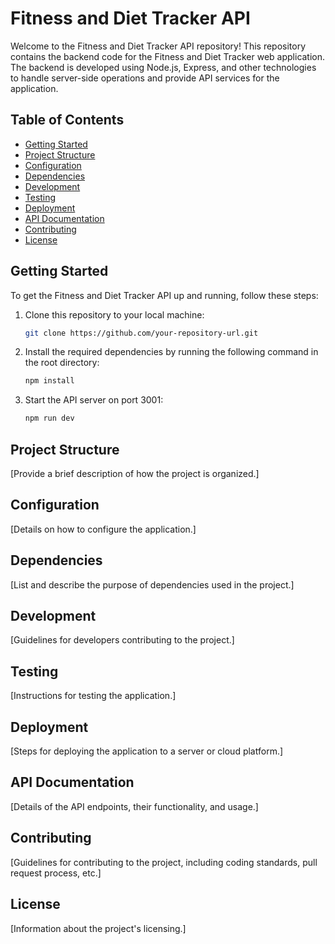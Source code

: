 # Fitness and Diet Tracker API

Welcome to the Fitness and Diet Tracker API repository! This repository contains the backend code for the Fitness and Diet Tracker web application. The backend is developed using Node.js, Express, and other technologies to handle server-side operations and provide API services for the application.

## Table of Contents

- [Getting Started](#getting-started)
- [Project Structure](#project-structure)
- [Configuration](#configuration)
- [Dependencies](#dependencies)
- [Development](#development)
- [Testing](#testing)
- [Deployment](#deployment)
- [API Documentation](#api-documentation)
- [Contributing](#contributing)
- [License](#license)

## Getting Started

To get the Fitness and Diet Tracker API up and running, follow these steps:

1. Clone this repository to your local machine:

   ```bash
   git clone https://github.com/your-repository-url.git
   ```

2. Install the required dependencies by running the following command in the root directory:

   ```bash
   npm install
   ```

3. Start the API server on port 3001:

   ```bash
   npm run dev
   ```

## Project Structure

[Provide a brief description of how the project is organized.]

## Configuration

[Details on how to configure the application.]

## Dependencies

[List and describe the purpose of dependencies used in the project.]

## Development

[Guidelines for developers contributing to the project.]

## Testing

[Instructions for testing the application.]

## Deployment

[Steps for deploying the application to a server or cloud platform.]

## API Documentation

[Details of the API endpoints, their functionality, and usage.]

## Contributing

[Guidelines for contributing to the project, including coding standards, pull request process, etc.]

## License

[Information about the project's licensing.]


